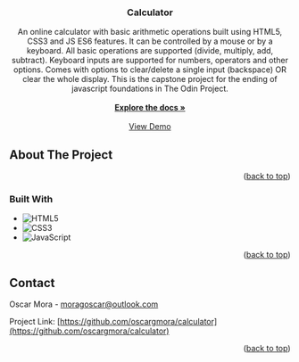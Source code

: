 <!-- Improved compatibility of back to top link: See: https://github.com/othneildrew/Best-README-Template/pull/73 -->
<a name="readme-top"></a>
<!--
*** Thanks for checking out the Best-README-Template. If you have a suggestion
*** that would make this better, please fork the repo and create a pull request
*** or simply open an issue with the tag "enhancement".
*** Don't forget to give the project a star!
*** Thanks again! Now go create something AMAZING! :D
-->

<h3 align="center">Calculator</h3>

  <p align="center">
    An online calculator with basic arithmetic operations built using HTML5, CSS3 and JS ES6 features. It can be controlled by a mouse or by a keyboard. 
    All basic operations are supported (divide, multiply, add, subtract). Keyboard inputs are supported for numbers, operators and other options. Comes with options to clear/delete a single input (backspace) OR clear the whole display.
    This is the capstone project for the ending of javascript foundations in The Odin Project.
    <br />
    <br />
    <a href="https://github.com/oscargmora/calculator"><strong>Explore the docs »</strong></a>
    <br />
    <br />
    <a href="https://oscargmora.github.io/calculator/">View Demo</a>
  </p>
</div>


<!-- ABOUT THE PROJECT -->
## About The Project

<!-- [![Product Name Screen Shot][product-screenshot]](https://example.com) -->


<p align="right">(<a href="#readme-top">back to top</a>)</p>



### Built With

* ![HTML5](https://img.shields.io/badge/HTML5%20-%23E34F26.svg?style=for-the-badge&logo=html5&logoColor=white)
* ![CSS3](https://img.shields.io/badge/CSS%20-%231572B6.svg?style=for-the-badge&logo=css3&logoColor=white)
* ![JavaScript](https://img.shields.io/badge/JavaScript%20-%23F7DF1E.svg?style=for-the-badge&logo=javascript&logoColor=black)

<p align="right">(<a href="#readme-top">back to top</a>)</p>

<!-- CONTACT -->
## Contact

Oscar Mora - moragoscar@outlook.com

Project Link: [https://github.com/oscargmora/calculator](https://github.com/oscargmora/calculator)

<p align="right">(<a href="#readme-top">back to top</a>)</p>
